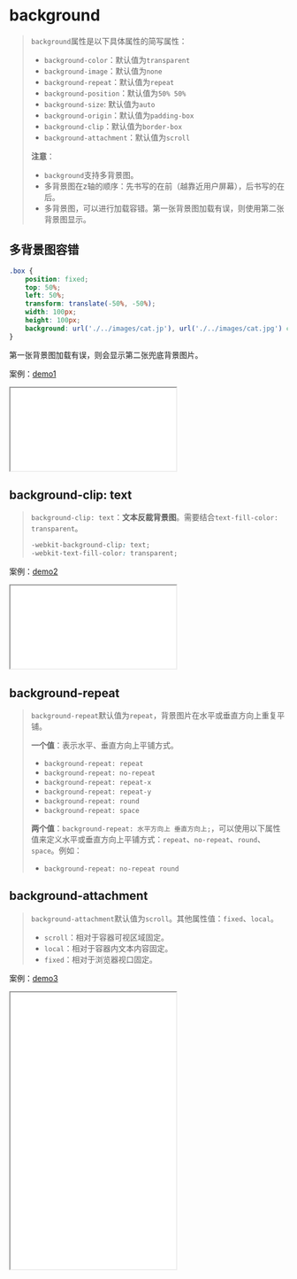 # background

> `background`属性是以下具体属性的简写属性：
>
> - `background-color`：默认值为`transparent`
> - `background-image`：默认值为`none`
> - `background-repeat`：默认值为`repeat`                                                                                                                                                            
> - `background-position`：默认值为`50% 50%`
> - `background-size`: 默认值为`auto`
> - `background-origin`：默认值为`padding-box`
> - `background-clip`：默认值为`border-box`
> - `background-attachment`：默认值为`scroll`
>
> **注意**：
>
> - `background`支持多背景图。
> - 多背景图在z轴的顺序：先书写的在前（越靠近用户屏幕），后书写的在后。
> - 多背景图，可以进行加载容错。第一张背景图加载有误，则使用第二张背景图显示。



## 多背景图容错

```css
.box {
	position: fixed;
	top: 50%;
	left: 50%;
	transform: translate(-50%, -50%);
	width: 100px;
	height: 100px;
	background: url('./../images/cat.jp'), url('./../images/cat.jpg') center/cover;
}
```

第一张背景图加载有误，则会显示第二张兜底背景图片。

案例：[demo1](./assets/source/background/demo1.html)

<iframe src="./assets/source/background/demo1.html"></iframe>

## background-clip: text

> `background-clip: text`：**文本反裁背景图**。需要结合`text-fill-color: transparent`。
>
> ```css
> -webkit-background-clip: text;
> -webkit-text-fill-color: transparent;
> ```

案例：[demo2](./assets/source/background/demo2.html)

<iframe src="./assets/source/background/demo2.html"></iframe>



## background-repeat

> `background-repeat`默认值为`repeat`，背景图片在水平或垂直方向上重复平铺。
>
> **一个值**：表示水平、垂直方向上平铺方式。
>
> - `background-repeat: repeat`
> - `background-repeat: no-repeat`
> - `background-repeat: repeat-x`
> - `background-repeat: repeat-y`
> - `background-repeat: round`
> - `background-repeat: space`
>
> 
>
> **两个值**：`background-repeat: 水平方向上 垂直方向上;`，可以使用以下属性值来定义水平或垂直方向上平铺方式：`repeat`、`no-repeat`、`round`、`space`。例如：
>
> - `background-repeat: no-repeat round`





## background-attachment

> `background-attachment`默认值为`scroll`。其他属性值：`fixed`、`local`。
>
> - `scroll`：相对于容器可视区域固定。
> - `local`：相对于容器内文本内容固定。
> - `fixed`：相对于浏览器视口固定。
>

案例：[demo3](./assets/source/background/demo3.html)

<iframe src="./assets/source/background/demo3.html" height="500"></iframe>



























